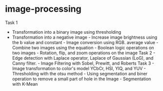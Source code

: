 # image-processing
Task 1
- Transformation into a binary image using thresholding
- Transformation into a negative image - Increase image brightness using the b value and constant - Image conversion using RGB. average value - Combine two images using the equation - Boolean logic operations on two images - Rotation, flip, and zoom operations on the image  Task 2 - Edge detection with Laplace operator, Laplace of Gaussian (LoG), and Canny filter. - Image Filtering with Sobel, Prewitt, and Roberts  Task 3 - Image transformation to color's model YCbCr, HSI, YIQ, and YUV - Thresholding with the otsu method - Using segmentation and biner operation to remove a small part of hole in the Image - Segmentation with K-Mean 
